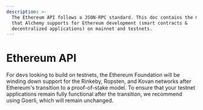 ```yaml
---
description: >-
  The Ethereum API follows a JSON-RPC standard. This doc contains the methods
  that Alchemy supports for Ethereum development (smart contracts &
  decentralized applications) on mainnet and testnets.
---
```


# Ethereum API

For devs looking to build on testnets, the Ethereum Foundation will be winding down support for the Rinkeby, Ropsten, and Kovan networks after Ethereum's transition to a proof-of-stake model. To ensure that your testnet applications remain fully functional after the transition, we recommend using Goerli, which will remain unchanged.
